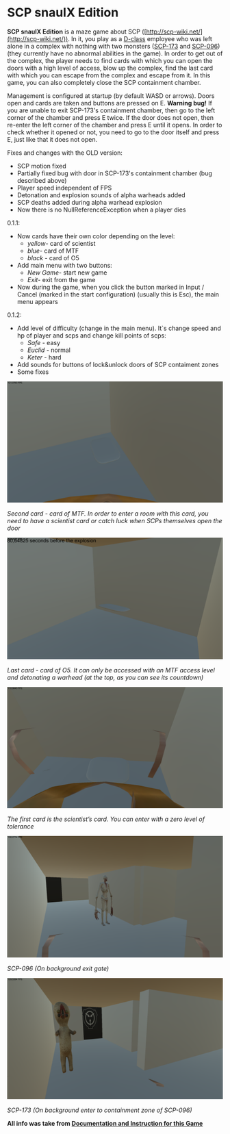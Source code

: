 # SCP snaulX Edition
**SCP snaulX Edition** is a maze game about SCP ([http://scp-wiki.net/](http://scp-wiki.net/)). In it, you play as a [D-class](http://scp-wiki.net/security-clearance-levels#toc11) employee who was left alone in a complex with nothing with two monsters ([SCP-173](http://scp-wiki.net/scp-173) and [SCP-096](http://scp-wiki.net/scp-096)) (they currently have no abnormal abilities in the game). In order to get out of the complex, the player needs to find cards with which you can open the doors with a high level of access, blow up the complex, find the last card with which you can escape from the complex and escape from it. In this game, you can also completely close the SCP containment chamber.

Management is configured at startup (by default WASD or arrows). Doors open and cards are taken and buttons are pressed on E. **Warning bug!** If you are unable to exit SCP-173's containment chamber, then go to the left corner of the chamber and press E twice. If the door does not open, then re-enter the left corner of the chamber and press E until it opens. In order to check whether it opened or not, you need to go to the door itself and press E, just like that it does not open.



Fixes and changes with the OLD version:
*   SCP motion fixed
*   Partially fixed bug with door in SCP-173's containment chamber (bug described above)
*   Player speed independent of FPS
*   Detonation and explosion sounds of alpha warheads added
*   SCP deaths added during alpha warhead explosion
*   Now there is no NullReferenceException when a player dies  


0.1.1:
*   Now cards have their own color depending on the level:
    *   _yellow_- card of scientist
    *   _blue_- card of MTF
    *   _black_ - card of O5
*   Add main menu with two buttons:
    *   _New Game_- start new game
    *   _Exit_- exit from the game
*   Now during the game, when you click the button marked in Input / Cancel (marked in the start configuration) (usually this is Esc), the main menu appears


0.1.2:
*   Add level of difficulty (change in the main menu). It`s change speed and hp of player and scps and change kill points of scps:
    *   _Safe_ - easy
    *   _Euclid_ - normal
    *   _Keter_ - hard
*   Add sounds for buttons of lock&unlock doors of SCP contaiment zones
*  Some fixes


![MTF Card](images/mtf-card.png)


_Second card - card of MTF. In order to enter a room with this card, you need to have a scientist card or catch luck when SCPs themselves open the door_



![O5 Card](images/o5-card.png)


_Last card - card of O5. It can only be accessed with an MTF access level and detonating a warhead (at the top, as you can see its countdown)_



![Scientist Card](images/scientist-card.png)


_The first card is the scientist’s card. You can enter with a zero level of tolerance_



![SCP-096](images/scp096.png)


_SCP-096 (On background exit gate)_



![SCP-173](images/scp173.png)


_SCP-173 (On background enter to containment zone of SCP-096)_  

**All info was take from [Documentation and Instruction for this Game](https://docs.google.com/document/d/18c7CPUubT0VBaM5hC2Ewlm473kigtDTfYbinHRcn7xk/edit?usp=sharing)**
